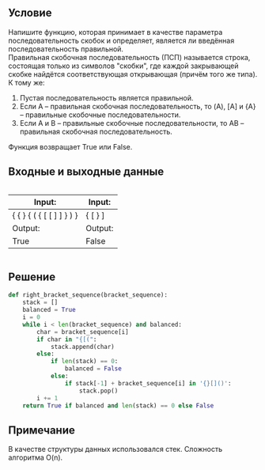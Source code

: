 ## Условие
Напишите функцию, которая принимает в качестве параметра последовательность скобок и определяет, является ли введённая последовательность правильной.  
Правильная скобочная последовательность (ПСП) называется строка, состоящая только из символов "скобки", где каждой закрывающей скобке найдётся соответствующая открывающая (причём того же типа). К тому же:
1. Пустая последовательность является правильной.
2. Если A – правильная скобочная последовательность, то (A), [A] и {A} – правильные скобочные последовательности.
3. Если A и B – правильные скобочные последовательности, то AB – правильная скобочная последовательность.

Функция возвращает True или False.
## Входные и выходные данные
<div style="display: flex; flex-direction: row;">
<div>

| Input:|
|---|
| { { } { ( { [ [ ] ] } ) } |
|Output:|
| True |

</div>
<div>

| Input:|
|---|
| { [ } ] |
|Output:|
| False |

</div>
</div>

## Решение
```python
def right_bracket_sequence(bracket_sequence):
    stack = []
    balanced = True
    i = 0
    while i < len(bracket_sequence) and balanced:
        char = bracket_sequence[i]
        if char in "{[(":
            stack.append(char)
        else:
            if len(stack) == 0:
                balanced = False
            else:
                if stack[-1] + bracket_sequence[i] in '{}[]()':
                    stack.pop()
        i += 1
    return True if balanced and len(stack) == 0 else False
```
## Примечание 
В качестве структуры данных использовался стек. Сложность алгоритма O(n).



